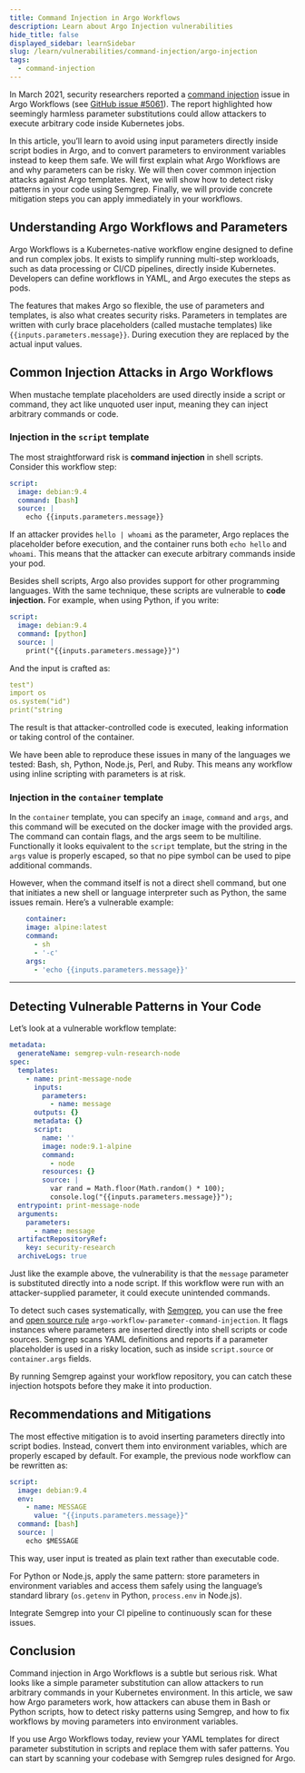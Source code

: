 ```yaml
---
title: Command Injection in Argo Workflows
description: Learn about Argo Injection vulnerabilities
hide_title: false
displayed_sidebar: learnSidebar
slug: /learn/vulnerabilities/command-injection/argo-injection
tags:
  - command-injection
---
```


In March 2021, security researchers reported a [command injection](/docs/learn/vulnerabilities/command-injection) issue in Argo Workflows (see [GitHub issue #5061](https://github.com/argoproj/argo-workflows/issues/5061)). The report highlighted how seemingly harmless parameter substitutions could allow attackers to execute arbitrary code inside Kubernetes jobs. 

In this article, you’ll learn to avoid using input parameters directly inside script bodies in Argo, and to convert parameters to environment variables instead to keep them safe. We will first explain what Argo Workflows are and why parameters can be risky. We will then cover common injection attacks against Argo templates. Next, we will show how to detect risky patterns in your code using Semgrep. Finally, we will provide concrete mitigation steps you can apply immediately in your workflows.

## Understanding Argo Workflows and Parameters

Argo Workflows is a Kubernetes-native workflow engine designed to define and run complex jobs. It exists to simplify running multi-step workloads, such as data processing or CI/CD pipelines, directly inside Kubernetes. Developers can define workflows in YAML, and Argo executes the steps as pods.

The features that makes Argo so flexible, the use of parameters and templates, is also what creates security risks. Parameters in templates are written with curly brace placeholders (called mustache templates) like `{{inputs.parameters.message}}`. During execution they are replaced by the actual input values. 

## Common Injection Attacks in Argo Workflows

When mustache template placeholders are used directly inside a script or command, they act like unquoted user input, meaning they can inject arbitrary commands or code. 

### Injection in the `script` template

The most straightforward risk is **command injection** in shell scripts. Consider this workflow step:

```yaml
script:
  image: debian:9.4
  command: [bash]
  source: |
    echo {{inputs.parameters.message}}
```

If an attacker provides `hello | whoami` as the parameter, Argo replaces the placeholder before execution, and the container runs both `echo hello` and `whoami`. This means that the attacker can execute arbitrary commands inside your pod.

Besides shell scripts, Argo also provides support for other programming languages. With the same technique, these scripts are vulnerable to **code injection.** For example, when using Python, if you write:

```yaml
script:
  image: debian:9.4
  command: [python]
  source: |
    print("{{inputs.parameters.message}}")
```

And the input is crafted as:

```yaml
test")
import os
os.system("id")
print("string
```

The result is that attacker-controlled code is executed, leaking information or taking control of the container.

We have been able to reproduce these issues in many of the languages we tested: Bash, sh, Python, Node.js, Perl, and Ruby. This means any workflow using inline scripting with parameters is at risk.

### Injection in the `container` template

In the `container` template, you can specify an `image`, `command` and `args`, and this command will be executed on the docker image with the provided args. The command can contain flags, and the args seem to be multiline. Functionally it looks equivalent to the `script` template, but the string in the `args` value is properly escaped, so that no pipe symbol can be used to pipe additional commands.

However, when the command itself is not a direct shell command, but one that initiates a new shell or language interpreter such as Python, the same issues remain. Here’s a vulnerable example:

```yaml
	container:
    image: alpine:latest
    command:
      - sh
      - '-c'
    args:
      - 'echo {{inputs.parameters.message}}'
```

---

## Detecting Vulnerable Patterns in Your Code

Let’s look at a vulnerable workflow template:

```yaml
metadata:
  generateName: semgrep-vuln-research-node
spec:
  templates:
    - name: print-message-node
      inputs:
        parameters:
          - name: message
      outputs: {}
      metadata: {}
      script:
        name: ''
        image: node:9.1-alpine
        command:
          - node
        resources: {}
        source: |
          var rand = Math.floor(Math.random() * 100);
          console.log("{{inputs.parameters.message}}");
  entrypoint: print-message-node
  arguments:
    parameters:
      - name: message
  artifactRepositoryRef:
    key: security-research
  archiveLogs: true
```

Just like the example above, the vulnerability  is that the `message` parameter is substituted directly into a node script. If this workflow were run with an attacker-supplied parameter, it could execute unintended commands.

To detect such cases systematically, with [Semgrep](https://semgrep.dev/), you can use the free and [open source rule](https://github.com/semgrep/semgrep-rules/blob/develop/yaml/argo/security/argo-workflow-parameter-command-injection.yaml) `argo-workflow-parameter-command-injection`. It flags instances where parameters are inserted directly into shell scripts or code sources. Semgrep scans YAML definitions and reports if a parameter placeholder is used in a risky location, such as inside `script.source` or `container.args` fields.

By running Semgrep against your workflow repository, you can catch these injection hotspots before they make it into production.

## Recommendations and Mitigations

The most effective mitigation is to avoid inserting parameters directly into script bodies. Instead, convert them into environment variables, which are properly escaped by default. For example, the previous node workflow can be rewritten as:

```yaml
script:
  image: debian:9.4
  env:
    - name: MESSAGE
      value: "{{inputs.parameters.message}}"
  command: [bash]
  source: |
    echo $MESSAGE
```

This way, user input is treated as plain text rather than executable code.

For Python or Node.js, apply the same pattern: store parameters in environment variables and access them safely using the language’s standard library (`os.getenv` in Python, `process.env` in Node.js).

Integrate Semgrep into your CI pipeline to continuously scan for these issues. 

## Conclusion

Command injection in Argo Workflows is a subtle but serious risk. What looks like a simple parameter substitution can allow attackers to run arbitrary commands in your Kubernetes environment. In this article, we saw how Argo parameters work, how attackers can abuse them in Bash or Python scripts, how to detect risky patterns using Semgrep, and how to fix workflows by moving parameters into environment variables.

If you use Argo Workflows today, review your YAML templates for direct parameter substitution in scripts and replace them with safer patterns. You can start by scanning your codebase with Semgrep rules designed for Argo.